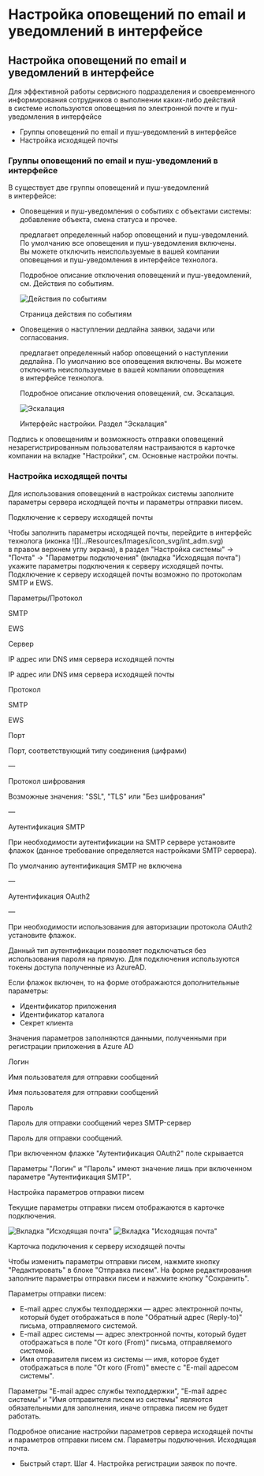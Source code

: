 Настройка оповещений по email и уведомлений в интерфейсе
========================================================

Настройка оповещений по email и уведомлений в интерфейсе
--------------------------------------------------------

Для эффективной работы сервисного подразделения и своевременного информирования сотрудников о выполнении каких-либо действий в системе используются оповещения по электронной почте и пуш-уведомления в интерфейсе

*   Группы оповещений по email и пуш-уведомлений в интерфейсе
*   Настройка исходящей почты

### Группы оповещений по email и пуш-уведомлений в интерфейсе

В существует две группы оповещений и пуш-уведомлений в интерфейсе:

*   Оповещения и пуш-уведомления о событиях с объектами системы: добавление объекта, смена статуса и прочее.
    
    предлагает определенный набор оповещений и пуш-уведомлений. По умолчанию все оповещения и пуш-уведомления включены. Вы можете отключить неиспользуемые в вашей компании оповещения и пуш-уведомления в интерфейсе технолога.
    
    Подробное описание отключения оповещений и пуш-уведомлений, см. Действия по событиям.
    
    ![](../Resources/Images/core_tech/dps.png "Действия по событиям")
    
    Страница действия по событиям
    
*   Оповещения о наступлении дедлайна заявки, задачи или согласования.
    
    предлагает определенный набор оповещений о наступлении дедлайна. По умолчанию все оповещения включены. Вы можете отключить неиспользуемые в вашей компании оповещения в интерфейсе технолога.
    
    Подробное описание отключения оповещений, см. Эскалация.
    
    ![](../Resources/Images/core_tech/eck.png "Эскалация")
    
    Интерфейс настройки. Раздел "Эскалация"
    

Подпись к оповещениям и возможность отправки оповещений незарегистрированным пользователям настраиваются в карточке компании на вкладке "Настройки", см. Основные настройки почты.

### Настройка исходящей почты

Для использования оповещений в настройках системы заполните параметры сервера исходящей почты и параметры отправки писем.

Подключение к серверу исходящей почты

Чтобы заполнить параметры исходящей почты, перейдите в интерфейс технолога (иконка !\[\](../Resources/Images/icon\_svg/int\_adm.svg) в правом верхнем углу экрана), в раздел "Настройка системы" → "Почта" → "Параметры подключения" (вкладка "Исходящая почта") укажите параметры подключения к серверу исходящей почты. Подключение к серверу исходящей почты возможно по протоколам SMTP и EWS.

  

Параметры/Протокол

SMTP

EWS

Сервер

IP адрес или DNS имя сервера исходящей почты

IP адрес или DNS имя сервера исходящей почты

Протокол

SMTP

EWS

Порт

Порт, соответствующий типу соединения (цифрами)

—

Протокол шифрования

Возможные значения: "SSL", "TLS" или "Без шифрования"

—

Аутентификация SMTP

При необходимости аутентификации на SMTP сервере установите флажок (данное требование определяется настройками SMTP сервера).

По умолчанию аутентификация SMTP не включена

—

Аутентификация OAuth2

—

При необходимости использования для авторизации протокола OAuth2 установите флажок.

Данный тип аутентификации позволяет подключаться без использования пароля на прямую. Для подключения используются токены доступа полученные из AzureAD.

Если флажок включен, то на форме отображаются дополнительные параметры:

*   Идентификатор приложения
*   Идентификатор каталога
*   Секрет клиента

Значения параметров заполняются данными, полученными при регистрации приложения в Azure AD

Логин

Имя пользователя для отправки сообщений

Имя пользователя для отправки сообщений

Пароль

Пароль для отправки сообщений через SMTP-сервер

Пароль для отправки сообщений.

При включенном флажке "Аутентификация OAuth2" поле скрывается

Параметры "Логин" и "Пароль" имеют значение лишь при включенном параметре "Аутентификация SMTP".

Настройка параметров отправки писем

Текущие параметры отправки писем отображаются в карточке подключения.

![](../Resources/Images/itsm/L-06.png "Вкладка &quot;Исходящая почта&quot;") ![](../Resources/Images/itsm_os/L-06.png "Вкладка &quot;Исходящая почта&quot;")

Карточка подключения к серверу исходящей почты

Чтобы изменить параметры отправки писем, нажмите кнопку "Редактировать" в блоке "Отправка писем". На форме редактирования заполните параметры отправки писем и нажмите кнопку "Сохранить".

Параметры отправки писем:

*   E-mail адрес службы техподдержки — адрес электронной почты, который будет отображаться в поле "Обратный адрес (Reply-to)" письма, отправляемого системой.
*   E-mail адрес системы — адрес электронной почты, который будет отображаться в поле "От кого (From)" письма, отправляемого системой.
*   Имя отправителя писем из системы — имя, которое будет отображаться в поле "От кого (From)" вместе с "E-mail адресом системы".

Параметры "E-mail адрес службы техподдержки", "E-mail адрес системы" и "Имя отправителя писем из системы" являются обязательными для заполнения, иначе отправка писем не будет работать.

Подробное описание настройки параметров сервера исходящей почты и параметров отправки писем см. Параметры подключения. Исходящая почта.

*   Быстрый старт. Шаг 4. Настройка регистрации заявок по почте.